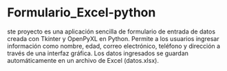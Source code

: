 # Formulario_Excel-python
ste proyecto es una aplicación sencilla de formulario de entrada de datos creada con Tkinter y OpenPyXL en Python. Permite a los usuarios ingresar información como nombre, edad, correo electrónico, teléfono y dirección a través de una interfaz gráfica. Los datos ingresados se guardan automáticamente en un archivo de Excel (datos.xlsx).
